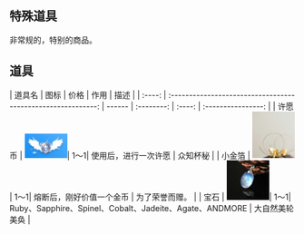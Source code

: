 ## 特殊道具

非常规的，特别的商品。

## 道具

| 道具名 |                             图标                             | 价格   |  作用  |        描述        |
| :----: | :----------------------------------------------------------: | ------ | :--------: | :----: | :----------------: |
|  许愿币	| <img src="../img/1589438697098.png" style="width:75px;" />| 1～1| 	使用后，进行一次许愿									|  众知杯秘					|
|  小金箔	| <img src="../img/1585462667001.png" style="width:75px;" />| 1～1| 	熔断后，刚好价值一个金币									|  为了荣誉而赠。					|
|  宝石	| <img src="../img/image-20200318011605198.png" style="width:75px;" />| 1～1| 	Ruby、Sapphire、Spinel、Cobalt、Jadeite、Agate、ANDMORE									|  大自然美轮美奂				|
